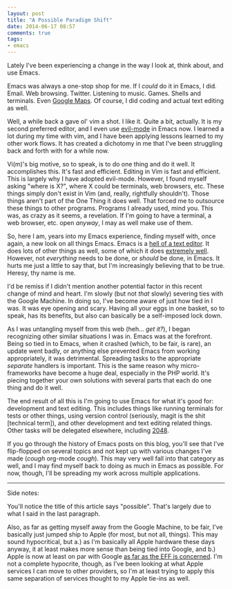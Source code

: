 ```yaml
---
layout: post
title: "A Possible Paradigm Shift"
date: 2014-06-17 08:57
comments: true
tags: 
- emacs
---
```

Lately I've been experiencing a change in the way I look at, think about, and use Emacs.
<!--more -->
Emacs was always a one-stop shop for me. If I *could* do it in Emacs, I did. Email. Web browsing. Twitter. Listening to music. Games. Shells and terminals. Even [Google Maps](http://echosa.github.io/blog/2010/11/10/google-maps-in-emacs/). Of course, I did coding and actual text editing as well.

Well, a while back a gave ol' vim a shot. I like it. Quite a bit, actually. It is my second preferred editor, and I even use [evil-mode](https://gitorious.org/evil/pages/Home) in Emacs now. I learned a lot during my time with vim, and I have been applying lessons learned to my other work flows. It has created a dichotomy in me that I've been struggling back and forth with for a while now.

Vi(m)'s big motive, so to speak, is to do one thing and do it well. It accomplishes this. It's fast and efficient. Editing in Vim is fast and efficient. This is largely why I have adopted evil-mode. However, I found myself asking "where is X?", where X could be terminals, web browsers, etc. These things simply don't exist in Vim (and, really, rightfully shouldn't). Those things aren't part of the One Thing it does well. That forced me to outsource these things to other programs. Programs I already used, mind you. This was, as crazy as it seems, a revelation. If I'm going to have a terminal, a web browser, etc. open *anyway*, I may as well make use of them.

So, here I am, years into my Emacs experience, finding myself with, once again, a new look on all things Emacs. Emacs is a [hell of a text editor](http://echosa.github.io/blog/2009/09/25/oh-yeah-its-text-editor/). It does lots of other things as well, some of which it does [extremely well](https://github.com/magit/magit). However, not *everything* needs to be done, or *should* be done, in Emacs. It hurts me just a little to say that, but I'm increasingly believing that to be true. Heresy, thy name is me.

I'd be remiss if I didn't mention another potential factor in this recent change of mind and heart. I'm slowly (but not *that* slowly) severing ties with the Google Machine. In doing so, I've become aware of just how tied in I was. It was eye opening and scary. Having all your eggs in one basket, so to speak, has its benefits, but also can basically be a self-imposed lock down.

As I was untangling myself from this web (heh... *get it?*), I began recognizing other similar situations I was in. Emacs was at the forefront. Being so tied in to Emacs, when it crashed (which, to be fair, is rare), an update went badly, or anything else prevented Emacs from working appropriately, it was detrimental. Spreading tasks to the appropriate *separate* handlers is important. This is the same reason why micro-frameworks have become a huge deal, especially in the PHP world. It's piecing together your own solutions with several parts that each do one thing and do it well.

The end result of all this is I'm going to use Emacs for what it's good for: development and text editing. This includes things like running terminals for tests or other things, using version control (seriously, magit is the shit [technical term]), and other development and text editing related things. Other tasks will be delegated elsewhere, including [2048](https://github.com/sprang/emacs-2048).

If you go through the history of Emacs posts on this blog, you'll see that I've flip-flopped on several topics and not kept up with various changes I've made (*cough* org-mode *cough*). This may very well fall into that category as well, and I may find myself back to doing as much in Emacs as possible. For now, though, I'll be spreading my work across multiple applications.
<hr />
Side notes:

You'll notice the title of this article says "possible". That's largely due to what I said in the last paragraph.

Also, as far as getting myself away from the Google Machine, to be fair, I've basically just jumped ship to Apple (for most, but not all, things). This may sound hypocritical, but a.) as I'm basically all Apple hardware these days anyway, it at least makes more sense than being tied into Google, and b.) Apple is now at least on par with Google [as far as the EFF is concerned](http://9to5mac.com/2014/05/15/eff-marks-apples-remarkable-improvement-in-protecting-customer-data-from-governments/). I'm not a complete hypocrite, though, as I've been looking at what Apple services I can move to other providers, so I'm at least trying to apply this same separation of services thought to my Apple tie-ins as well.
